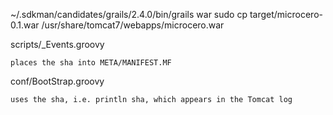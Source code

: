 ~/.sdkman/candidates/grails/2.4.0/bin/grails war
sudo cp target/microcero-0.1.war /usr/share/tomcat7/webapps/microcero.war

scripts/_Events.groovy 

    places the sha into META/MANIFEST.MF

conf/BootStrap.groovy 

    uses the sha, i.e. println sha, which appears in the Tomcat log
